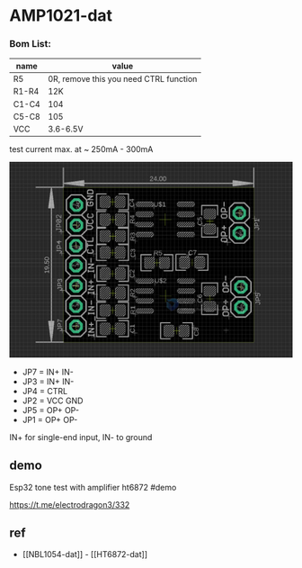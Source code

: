 # AMP1021-dat



### Bom List:

| name  | value                                  |
| ----- | -------------------------------------- |
| R5    | 0R, remove this you need CTRL function |
| R1-R4 | 12K                                    |
| C1-C4 | 104                                    |
| C5-C8 | 105                                    |
| VCC   | 3.6-6.5V                               |

test current max. at ~ 250mA - 300mA



![](2023-11-06-16-41-29.png)

- JP7 = IN+ IN- 
- JP3 = IN+ IN- 
- JP4 = CTRL 
- JP2 = VCC GND
- JP5 = OP+ OP- 
- JP1 = OP+ OP- 

IN+ for single-end input, IN- to ground 


## demo 

Esp32 tone test with amplifier ht6872 #demo

https://t.me/electrodragon3/332

## ref

- [[NBL1054-dat]] - [[HT6872-dat]]
